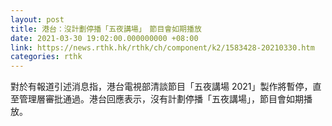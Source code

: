 ```yaml
---
layout: post
title: 港台：沒計劃停播「五夜講場」　節目會如期播放
date: 2021-03-30 19:02:00.000000000 +08:00
link: https://news.rthk.hk/rthk/ch/component/k2/1583428-20210330.htm
categories: rthk
---
```


對於有報道引述消息指，港台電視部清談節目「五夜講場 2021」製作將暫停，直至管理層審批通過。港台回應表示，沒有計劃停播「五夜講場」，節目會如期播放。
